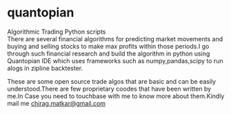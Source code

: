 # quantopian
Algorithmic Trading Python scripts  
There are several financial algorithms for predicting market movements and buying and selling stocks to make max profits within those periods.I go through such financial research and build the algorithm in python using Quantopian IDE which uses frameworks such as numpy,pandas,scipy to run alogs in zipline backtester.


These are some open source trade algos that are basic and can be easily understood.There are few proprietary coodes that have been written by me.In Case you need to touchbase with me to know more about them.Kindly mail me chirag.matkar@gmail.com
